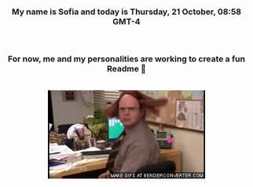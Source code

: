 


<div align="center">
<h3 >My name is Sofia and today is Thursday, 21 October, 08:58 GMT-4</h3><br>
<h3 >For now, me and my personalities are working to create a fun Readme 👋
</h3><br>
<img src='img/dwight.gif' alt='working...'/>
</div>
